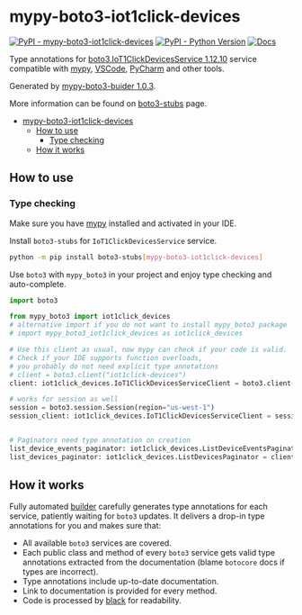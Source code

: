 # mypy-boto3-iot1click-devices

[![PyPI - mypy-boto3-iot1click-devices](https://img.shields.io/pypi/v/mypy-boto3-iot1click-devices.svg?color=blue)](https://pypi.org/project/mypy-boto3-iot1click-devices)
[![PyPI - Python Version](https://img.shields.io/pypi/pyversions/mypy-boto3-iot1click-devices.svg?color=blue)](https://pypi.org/project/mypy-boto3-iot1click-devices)
[![Docs](https://img.shields.io/readthedocs/mypy-boto3-builder.svg?color=blue)](https://mypy-boto3-builder.readthedocs.io/)

Type annotations for
[boto3.IoT1ClickDevicesService 1.12.10](https://boto3.amazonaws.com/v1/documentation/api/1.12.10/reference/services/iot1click-devices.html#IoT1ClickDevicesService) service
compatible with [mypy](https://github.com/python/mypy), [VSCode](https://code.visualstudio.com/),
[PyCharm](https://www.jetbrains.com/pycharm/) and other tools.

Generated by [mypy-boto3-buider 1.0.3](https://github.com/vemel/mypy_boto3_builder).

More information can be found on [boto3-stubs](https://pypi.org/project/boto3-stubs/) page.

- [mypy-boto3-iot1click-devices](#mypy-boto3-iot1click-devices)
  - [How to use](#how-to-use)
    - [Type checking](#type-checking)
  - [How it works](#how-it-works)

## How to use

### Type checking

Make sure you have [mypy](https://github.com/python/mypy) installed and activated in your IDE.

Install `boto3-stubs` for `IoT1ClickDevicesService` service.

```bash
python -m pip install boto3-stubs[mypy-boto3-iot1click-devices]
```

Use `boto3` with `mypy_boto3` in your project and enjoy type checking and auto-complete.

```python
import boto3

from mypy_boto3 import iot1click_devices
# alternative import if you do not want to install mypy_boto3 package
# import mypy_boto3_iot1click_devices as iot1click_devices

# Use this client as usual, now mypy can check if your code is valid.
# Check if your IDE supports function overloads,
# you probably do not need explicit type annotations
# client = boto3.client("iot1click-devices")
client: iot1click_devices.IoT1ClickDevicesServiceClient = boto3.client("iot1click-devices")

# works for session as well
session = boto3.session.Session(region="us-west-1")
session_client: iot1click_devices.IoT1ClickDevicesServiceClient = session.client("iot1click-devices")


# Paginators need type annotation on creation
list_device_events_paginator: iot1click_devices.ListDeviceEventsPaginator = client.get_paginator("list_device_events")
list_devices_paginator: iot1click_devices.ListDevicesPaginator = client.get_paginator("list_devices")
```

## How it works

Fully automated [builder](https://github.com/vemel/mypy_boto3_builder) carefully generates
type annotations for each service, patiently waiting for `boto3` updates. It delivers
a drop-in type annotations for you and makes sure that:

- All available `boto3` services are covered.
- Each public class and method of every `boto3` service gets valid type annotations
  extracted from the documentation (blame `botocore` docs if types are incorrect).
- Type annotations include up-to-date documentation.
- Link to documentation is provided for every method.
- Code is processed by [black](https://github.com/psf/black) for readability.